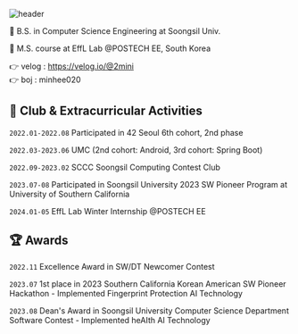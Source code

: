 ![header](https://capsule-render.vercel.app/api?type=waving&color=gradient&customColorList=18&height=300&section=header&text=✨Welcome%20to%20Mini's%20github✨&fontSize=60)

🏫 B.S. in Computer Science Engineering at Soongsil Univ.

🏫 M.S. course at EffL Lab @POSTECH EE, South Korea

👉 velog : https://velog.io/@2mini   
👉 boj : minhee020

## 🕺 Club & Extracurricular Activities
`2022.01-2022.08` Participated in 42 Seoul 6th cohort, 2nd phase

`2022.03-2023.06` UMC (2nd cohort: Android, 3rd cohort: Spring Boot)  

`2022.09-2023.02` SCCC Soongsil Computing Contest Club

`2023.07-08` Participated in Soongsil University 2023 SW Pioneer Program at University of Southern California

`2024.01-05` EffL Lab Winter Internship @POSTECH EE

## 🏆 Awards
`2022.11` Excellence Award in SW/DT Newcomer Contest

`2023.07` 1st place in 2023 Southern California Korean American SW Pioneer Hackathon - Implemented Fingerprint Protection AI Technology

`2023.08` Dean's Award in Soongsil University Computer Science Department Software Contest - Implemented heAIth AI Technology

